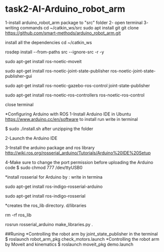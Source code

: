 # task2-AI-Arduino_robot_arm
1-install arduino_robot_arm package to "src" folder
2- open terminal
3- writing commands
cd ~/catkin_ws/src sudo apt install git git clone https://github.com/smart-methods/arduino_robot_arm.git

install all the dependencies
cd ~/catkin_ws

rosdep install --from-paths src --ignore-src -r -y

sudo apt-get install ros-noetic-moveit

sudo apt-get install ros-noetic-joint-state-publisher ros-noetic-joint-state-publisher-gui

sudo apt-get install ros-noetic-gazebo-ros-control joint-state-publisher

sudo apt-get install ros-noetic-ros-controllers ros-noetic-ros-control

close terminal

*Configuring Arduino with ROS
1-Install Arduino IDE in Ubuntu https://www.arduino.cc/en/software to install run write in terminal

$ sudo ./install.sh after unzipping the folder

2-Launch the Arduino IDE

3-Install the arduino package and ros library http://wiki.ros.org/rosserial_arduino/Tutorials/Arduino%20IDE%20Setup

4-Make sure to change the port permission before uploading the Arduino code $ sudo chmod 777 /dev/ttyUSB0

*install rosserial for Arduino by :
write in termina

sudo apt-get install ros-indigo-rosserial-arduino

sudo apt-get install ros-indigo-rosserial

*creates the ros_lib directory.
d/libraries

rm -rf ros_lib

rosrun rosserial_arduino make_libraries.py .

##Runing
*Controlling the robot arm by joint_state_publisher in the terminal
$ roslaunch robot_arm_pkg check_motors.launch
*Controlling the robot arm by Moveit and kinematics
$ roslaunch moveit_pkg demo.launch




